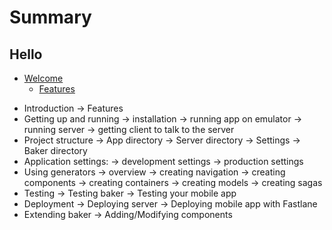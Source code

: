 # Summary

## Hello

* [Welcome](intro/README.md)
    * [Features](intro/features.md)
- Introduction
 -> Features
- Getting up and running
 -> installation
 -> running app on emulator
 -> running server
 -> getting client to talk to the server
- Project structure
 -> App directory
 -> Server directory
 -> Settings
 -> Baker directory
- Application settings:
 -> development settings
 -> production settings
- Using generators
 -> overview
 -> creating navigation
 -> creating components
 -> creating containers
 -> creating models
 -> creating sagas
- Testing
 -> Testing baker
 -> Testing your mobile app
- Deployment
 -> Deploying server
 -> Deploying mobile app with Fastlane
- Extending baker
 -> Adding/Modifying components